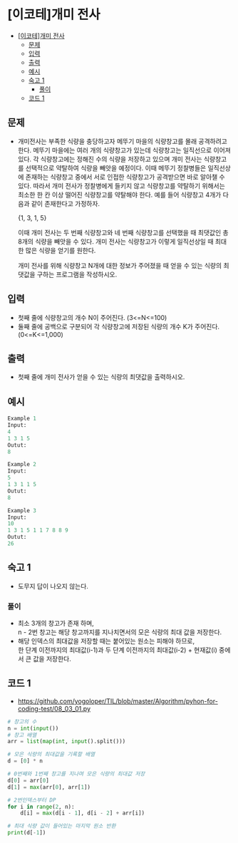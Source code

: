 # [이코테]개미 전사

<!-- TOC -->

- [[이코테]개미 전사](#%EC%9D%B4%EC%BD%94%ED%85%8C%EA%B0%9C%EB%AF%B8-%EC%A0%84%EC%82%AC)
  - [문제](#%EB%AC%B8%EC%A0%9C)
  - [입력](#%EC%9E%85%EB%A0%A5)
  - [출력](#%EC%B6%9C%EB%A0%A5)
  - [예시](#%EC%98%88%EC%8B%9C)
  - [숙고 1](#%EC%88%99%EA%B3%A0-1)
    - [풀이](#%ED%92%80%EC%9D%B4)
  - [코드 1](#%EC%BD%94%EB%93%9C-1)

<!-- /TOC -->

## 문제
- 개미전사는 부족한 식량을 충당하고자 메뚜기 마을의 식량창고를 몰래 공격하려고 한다. 메뚜기 마을에는 여러 개의 식량창고가 있는데 식량창고는 일직선으로 이어져 있다. 각 식량창고에는 정해진 수의 식량을 저장하고 있으며 개미 전사는 식량창고를 선택적으로 약탈하여 식량을 빼앗을 예정이다. 이때 메뚜기 정찰병들은 일직선상에 존재하는 식량창고 중에서 서로 인접한 식량창고가 공격받으면 바로 알아챌 수 있다. 따라서 개미 전사가 정찰병에게 들키지 않고 식량창고를 약탈하기 위해서는 최소한 한 칸 이상 떨어진 식량창고를 약탈해야 한다. 예를 들어 식량창고 4개가 다음과 같이 존재한다고 가정하자.

  {1, 3, 1, 5}  

  이때 개미 전사는 두 번째 식량창고와 네 번째 식량창고를 선택했을 때 최댓값인 총 8개의 식량을 빼앗을 수 있다. 개미 전사는 식량창고가 이렇게 일직선상일 때 최대한 많은 식량을 얻기를 원한다.

  개미 전사를 위해 식량창고 N개에 대한 정보가 주어졌을 때 얻을 수 있는 식량의 최댓값을 구하는 프로그램을 작성하시오.

## 입력
- 첫째 줄에 식량창고의 개수 N이 주어진다. (3<=N<=100)
- 둘째 줄에 공백으로 구분되어 각 식량창고에 저장된 식량의 개수 K가 주어진다. (0<=K<=1,000)

## 출력
- 첫째 줄에 개미 전사가 얻을 수 있는 식량의 최댓값을 출력하시오.

## 예시
``` python
Example 1
Input:
4
1 3 1 5
Outut:
8

Example 2
Input:
5
1 3 1 1 5
Outut:
8

Example 3
Input:
10 
1 3 1 5 1 1 7 8 8 9
Outut:
26
```

## 숙고 1
- 도무지 답이 나오지 않는다.

### 풀이
- 최소 3개의 창고가 존재 하며,  
  n - 2번 창고는 해당 창고까지를 지나치면서의 모은 식량의 최대 값을 저장한다.  
- 해당 인덱스의 최대값을 저장할 때는 붙어있는 원소는 피해야 하므로,  
  한 단계 이전까지의 최대값(i-1)과 두 단계 이전까지의 최대값(i-2) + 현재값(i) 중에서 큰 값을 저장한다.

## 코드 1
- https://github.com/yogoloper/TIL/blob/master/Algorithm/pyhon-for-coding-test/08_03_01.py  
``` python
# 창고의 수
n = int(input())
# 창고 배열
arr = list(map(int, input().split()))

# 모은 식량의 최대값을 기록할 배열
d = [0] * n

# 0번째와 1번째 창고를 지나며 모은 식량의 최대값 저장
d[0] = arr[0]
d[1] = max(arr[0], arr[1])

# 2번인덱스부터 DP
for i in range(2, n):
    d[i] = max(d[i - 1], d[i - 2] + arr[i])

# 최대 식량 값이 들어있는 마지막 원소 반환
print(d[-1])
```
